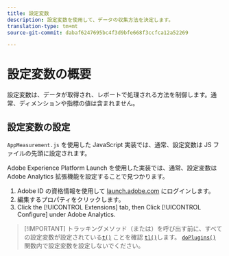 ```yaml
---
title: 設定変数
description: 設定変数を使用して、データの収集方法を決定します。
translation-type: tm+mt
source-git-commit: dabaf6247695bc4f3d9bfe668f3ccfca12a52269

---
```



# 設定変数の概要

設定変数は、データが取得され、レポートで処理される方法を制御します。通常、ディメンションや指標の値は含まれません。

## 設定変数の設定

`AppMeasurement.js` を使用した JavaScript 実装では、通常、設定変数は JS ファイルの先頭に設定されます。

Adobe Experience Platform Launch を使用した実装では、通常、設定変数は Adobe Analytics 拡張機能を設定することで見つかります。

1. Adobe ID の資格情報を使用して [launch.adobe.com](https://launch.adobe.com) にログインします。
2. 編集するプロパティをクリックします。
3. Click the [!UICONTROL Extensions] tab, then Click [!UICONTROL Configure] under Adobe Analytics.

>[!IMPORTANT] トラッキングメソッド（または）を呼び出す前に、すべての設定変数が設定されている[`t()`](../functions/t-method.md) ことを確認 [`tl()`](../functions/tl-method.md)します。 [`doPlugins()`](../functions/doplugins.md) 関数内で設定変数を設定しないでください。
